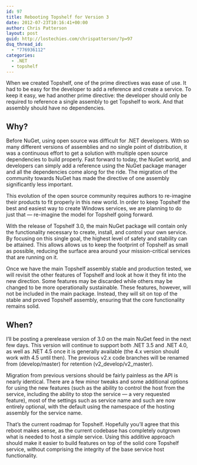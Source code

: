 ```yaml
---
id: 97
title: Rebooting Topshelf for Version 3
date: 2012-07-23T10:16:41+00:00
author: Chris Patterson
layout: post
guid: http://lostechies.com/chrispatterson/?p=97
dsq_thread_id:
  - "776936112"
categories:
  - .NET
  - topshelf
---
```

When we created Topshelf, one of the prime directives was ease of use. It had to be easy for the developer to add a reference and create a service. To keep it easy, we had another prime directive: the developer should only be required to reference a single assembly to get Topshelf to work. And that assembly should have no dependencies.

## Why?

Before NuGet, using open source was difficult for .NET developers. With so many different versions of assemblies and no single point of distribution, it was a continuous effort to get a solution with multiple open source dependencies to build properly. Fast forward to today, the NuGet world, and developers can simply add a reference using the NuGet package manager and all the dependencies come along for the ride. The migration of the community towards NuGet has made the directive of one assembly significantly less important.

This evolution of the open source community requires authors to re-imagine their products to fit properly in this new world. In order to keep Topshelf the best and easiest way to create Windows services, we are planning to do just that &#8212; re-imagine the model for Topshelf going forward.

With the release of Topshelf 3.0, the main NuGet package will contain only the functionality necessary to create, install, and control your own service. By focusing on this single goal, the highest level of safety and stability can be attained. This allows allows us to keep the footprint of Topshelf as small as possible, reducing the surface area around your mission-critical services that are running on it.

Once we have the main Topshelf assembly stable and production tested, we will revisit the other features of Topshelf and look at how it they fit into the new direction. Some features may be discarded while others may be changed to be more operationally sustainable. These features, however, will not be included in the main package. Instead, they will sit on top of the stable and proved Topshelf assembly, ensuring that the core functionality remains solid.

## When?

I’ll be posting a prerelease version of 3.0 on the main NuGet feed in the next few days. This version will continue to support both .NET 3.5 and .NET 4.0, as well as .NET 4.5 once it is generally available (the 4.x version should work with 4.5 until then). The previous v2.x code branches will be renamed from (develop/master) for retention (v2\_develop/v2\_master).

Migration from previous versions should be fairly painless as the API is nearly identical. There are a few minor tweaks and some additional options for using the new features (such as the ability to control the host from the service, including the ability to stop the service &#8212; a very requested feature), most of the settings such as service name and such are now entirely optional, with the default using the namespace of the hosting assembly for the service name.

That&#8217;s the current roadmap for Topshelf. Hopefully you&#8217;ll agree that this reboot makes sense, as the current codebase has completely outgrown what is needed to host a simple service. Using this additive approach should make it easier to build features on top of the solid core Topshelf service, without comprising the integrity of the base service host functionality.